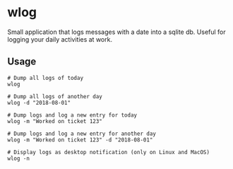 # wlog
Small application that logs messages with a date into a sqlite db. Useful for logging your daily activities at work.

## Usage

```
# Dump all logs of today
wlog

# Dump all logs of another day
wlog -d "2018-08-01"

# Dump logs and log a new entry for today
wlog -m "Worked on ticket 123"

# Dump logs and log a new entry for another day
wlog -m "Worked on ticket 123" -d "2018-08-01"

# Display logs as desktop notification (only on Linux and MacOS)
wlog -n
```
